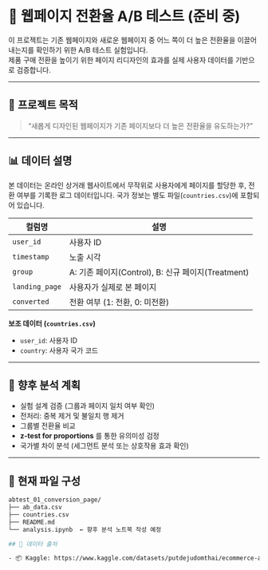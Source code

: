 # 🔄 웹페이지 전환율 A/B 테스트 (준비 중)

이 프로젝트는 기존 웹페이지와 새로운 웹페이지 중 어느 쪽이 더 높은 전환율을 이끌어내는지를 확인하기 위한 A/B 테스트 실험입니다.  
제품 구매 전환을 높이기 위한 페이지 리디자인의 효과를 실제 사용자 데이터를 기반으로 검증합니다.

---

## 📌 프로젝트 목적

> “새롭게 디자인된 웹페이지가 기존 페이지보다 더 높은 전환율을 유도하는가?”

---

## 📊 데이터 설명

본 데이터는 온라인 상거래 웹사이트에서 무작위로 사용자에게 페이지를 할당한 후, 전환 여부를 기록한 로그 데이터입니다. 국가 정보는 별도 파일(`countries.csv`)에 포함되어 있습니다.

| 컬럼명 | 설명 |
|--------|------|
| `user_id` | 사용자 ID |
| `timestamp` | 노출 시각 |
| `group` | A: 기존 페이지(Control), B: 신규 페이지(Treatment) |
| `landing_page` | 사용자가 실제로 본 페이지 |
| `converted` | 전환 여부 (1: 전환, 0: 미전환) |

**보조 데이터 (`countries.csv`)**  
- `user_id`: 사용자 ID  
- `country`: 사용자 국가 코드

---

## 🧪 향후 분석 계획

- 실험 설계 검증 (그룹과 페이지 일치 여부 확인)
- 전처리: 중복 제거 및 불일치 행 제거
- 그룹별 전환율 비교
- **z-test for proportions** 를 통한 유의미성 검정
- 국가별 차이 분석 (세그먼트 분석 또는 상호작용 효과 확인)

---

## 📂 현재 파일 구성

```bash
abtest_01_conversion_page/
├── ab_data.csv
├── countries.csv
├── README.md
└── analysis.ipynb  ← 향후 분석 노트북 작성 예정

## 📌 데이터 출처

- 📦 Kaggle: https://www.kaggle.com/datasets/putdejudomthai/ecommerce-ab-testing-2022-dataset1
